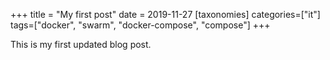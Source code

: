 +++
title = "My first post"
date = 2019-11-27
[taxonomies]
categories=["it"]
tags=["docker", "swarm", "docker-compose", "compose"]
+++

This is my first updated blog post.

